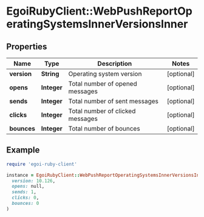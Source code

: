 # EgoiRubyClient::WebPushReportOperatingSystemsInnerVersionsInner

## Properties

| Name | Type | Description | Notes |
| ---- | ---- | ----------- | ----- |
| **version** | **String** | Operating system version | [optional] |
| **opens** | **Integer** | Total number of opened messages | [optional] |
| **sends** | **Integer** | Total number of sent messages | [optional] |
| **clicks** | **Integer** | Total number of clicked messages | [optional] |
| **bounces** | **Integer** | Total number of bounces | [optional] |

## Example

```ruby
require 'egoi-ruby-client'

instance = EgoiRubyClient::WebPushReportOperatingSystemsInnerVersionsInner.new(
  version: 10.126,
  opens: null,
  sends: 1,
  clicks: 0,
  bounces: 0
)
```

